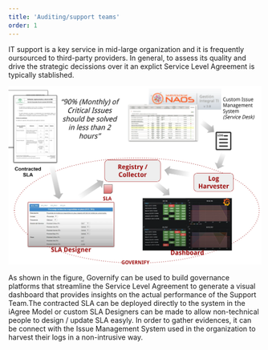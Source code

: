 ```yaml
---
title: 'Auditing/support teams'
order: 1
---
```


IT support is a key service in mid-large organization and it is frequently oursourced to third-party providers. In general, to assess its quality and drive the strategic decissions over it an explict Service Level Agreement is typically stablished.

![Governify for Support teams Overview](../../images/about/gov-servicedesk-overview.png) 

As shown in the figure, Governify can be used to build governance platforms that streamline the Service Level Agreement to generate a visual dashboard that provides insights on the actual performance of the Support Team.The contracted SLA can be deployed directly to the system in the iAgree Model or custom SLA Designers can be made to allow non-technical people to design / update SLA easyly. In order to gather evidences, it can be connect with the Issue Management System used in the organization to harvest their logs in a non-intrusive way. 
